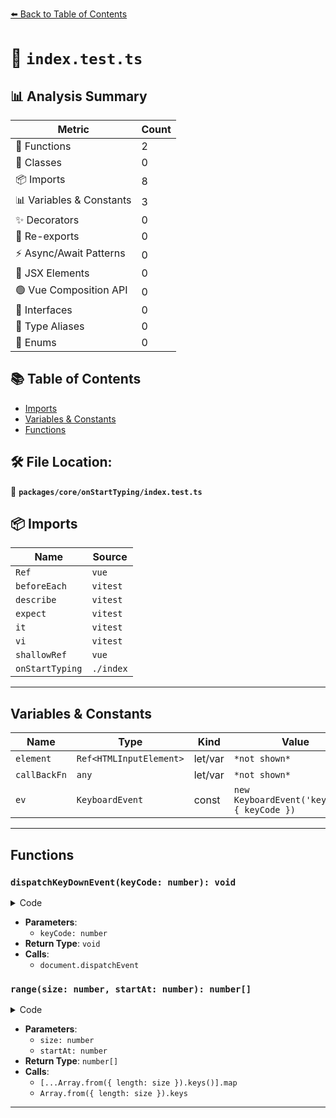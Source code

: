 [⬅️ Back to Table of Contents](../../../index.md)

# 📄 `index.test.ts`

## 📊 Analysis Summary

| Metric | Count |
|--------|-------|
| 🔧 Functions | 2 |
| 🧱 Classes | 0 |
| 📦 Imports | 8 |
| 📊 Variables & Constants | 3 |
| ✨ Decorators | 0 |
| 🔄 Re-exports | 0 |
| ⚡ Async/Await Patterns | 0 |
| 💠 JSX Elements | 0 |
| 🟢 Vue Composition API | 0 |
| 📐 Interfaces | 0 |
| 📑 Type Aliases | 0 |
| 🎯 Enums | 0 |

## 📚 Table of Contents

- [Imports](#imports)
- [Variables & Constants](#variables-constants)
- [Functions](#functions)

## 🛠️ File Location:
📂 **`packages/core/onStartTyping/index.test.ts`**

## 📦 Imports

| Name | Source |
|------|--------|
| `Ref` | `vue` |
| `beforeEach` | `vitest` |
| `describe` | `vitest` |
| `expect` | `vitest` |
| `it` | `vitest` |
| `vi` | `vitest` |
| `shallowRef` | `vue` |
| `onStartTyping` | `./index` |


---

## Variables & Constants

| Name | Type | Kind | Value | Exported |
|------|------|------|-------|----------|
| `element` | `Ref<HTMLInputElement>` | let/var | `*not shown*` | ✗ |
| `callBackFn` | `any` | let/var | `*not shown*` | ✗ |
| `ev` | `KeyboardEvent` | const | `new KeyboardEvent('keydown', { keyCode })` | ✗ |


---

## Functions

### `dispatchKeyDownEvent(keyCode: number): void`

<details><summary>Code</summary>

```ts
function dispatchKeyDownEvent(keyCode: number) {
    const ev = new KeyboardEvent('keydown', { keyCode })
    document.dispatchEvent(ev)
  }
```
</details>

- **Parameters**:
  - `keyCode: number`
- **Return Type**: `void`
- **Calls**:
  - `document.dispatchEvent`
### `range(size: number, startAt: number): number[]`

<details><summary>Code</summary>

```ts
function range(size: number, startAt = 0) {
    return [...Array.from({ length: size }).keys()].map(i => i + startAt)
  }
```
</details>

- **Parameters**:
  - `size: number`
  - `startAt: number`
- **Return Type**: `number[]`
- **Calls**:
  - `[...Array.from({ length: size }).keys()].map`
  - `Array.from({ length: size }).keys`

---